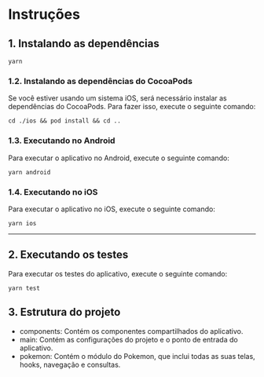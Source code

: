 # Instruções

## 1. Instalando as dependências

```yarn```

### 1.2. Instalando as dependências do CocoaPods

Se você estiver usando um sistema iOS, será necessário instalar as dependências do CocoaPods. Para fazer isso, execute o seguinte comando:

```cd ./ios && pod install && cd ..```

### 1.3. Executando no Android

Para executar o aplicativo no Android, execute o seguinte comando:

```yarn android```

### 1.4. Executando no iOS

Para executar o aplicativo no iOS, execute o seguinte comando:

```yarn ios```

___

## 2. Executando os testes

Para executar os testes do aplicativo, execute o seguinte comando:

```yarn test```

## 3. Estrutura do projeto

- components: Contém os componentes compartilhados do aplicativo.
- main: Contém as configurações do projeto e o ponto de entrada do aplicativo.
- pokemon: Contém o módulo do Pokemon, que inclui todas as suas telas, hooks, navegação e consultas.

